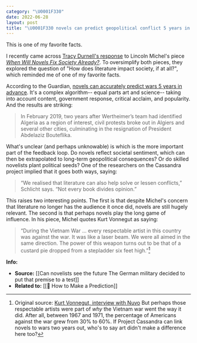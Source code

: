 ```yaml
---
category: "\U0001F330"
date: 2022-06-28
layout: post
title: "\U0001F330 novels can predict geopolitical conflict 5 years in advance"
---
```


This is one of my favorite facts.

I recently came across [Tracy Durnell's response](https://tracydurnell.com/2022/06/16/genre-fiction-is-political/)  to Lincoln Michel's piece _[When Will Novels Fix Society Already?](https://countercraft.substack.com/p/when-will-novels-fix-society-already)_. To oversimplify both pieces, they explored the question of "How does literature impact society, if at all?", which reminded me of one of my favorite facts.

According to the Guardian, [novels can accurately predict wars 5 years in advance](https://www.theguardian.com/lifeandstyle/2021/jun/26/project-cassandra-plan-to-use-novels-to-predict-next-war). It's a complex algorithm-- equal parts art and science-- taking into account content, government response, critical acclaim, and popularity. And the results are striking:

> In February 2019, two years after Wertheimer’s team had identified Algeria as a region of interest, civil protests broke out in Algiers and several other cities, culminating in the resignation of President Abdelaziz Bouteflika.

What's unclear (and perhaps unknowable) is which is the more important part of the feedback loop. Do novels reflect societal sentiment, which can then be extrapolated to long-term geopolitical consequences? Or do skilled novelists plant political seeds? One of the researchers on the Cassandra project implied that it goes both ways, saying:

> “We realised that literature can also help solve or lessen conflicts,” Schlicht says. “Not every book divides opinion.”

This raises two interesting points. The first is that despite Michel's concern that literature no longer has the audience it once did, novels are still hugely relevant. The second is that perhaps novels play the long game of influence. In his piece, Michel quotes Kurt Vonnegut as saying:

> “During the Vietnam War ... every respectable artist in this country was against the war. It was like a laser beam. We were all aimed in the same direction. The power of this weapon turns out to be that of a custard pie dropped from a stepladder six feet high.”[^4]

[^4]: Original source: [Kurt Vonnegut, interview with Nuvo](https://nuvo.newsnirvana.com/news/news/vonnegut-at-80/article_04fdbc54-9435-54aa-992c-3130443dc334.html)
But perhaps those respectable artists were part of _why_ the Vietnam war went the way it did. After all, between 1967 and 1971, the percentage of Americans against the war grew from 30% to 60%.[^3] If Project Cassandra can link novels to wars two years out, who's to say art didn't make a difference here too? 

[^3]: [Source, CBS News](https://www.cbsnews.com/news/cbs-news-poll-u-s-involvement-in-vietnam/)

**Info:**
- **Source:** [[Can novelists see the future The German military decided to put that premise to a test]]
- **Related to:** [[🌰 How to Make a Prediction]]